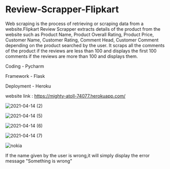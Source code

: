 # Review-Scrapper-Flipkart

Web scraping is the process of retrieving or scraping data from a website.Flipkart Review Scrapper extracts details of the product from the website such as Product Name, Product Overall Rating, Product Price, Customer Name, Customer Rating, Comment Head, Customer Comment depending on the product searched by the user. It scraps all the comments of the product if the reviews  are less than 100 and displays the first 100 comments if the reviews are more than 100 and displays them.

Coding - Pycharm

Framework - Flask

Deployment - Heroku

website link : https://mighty-atoll-74077.herokuapp.com/

![2021-04-14 (2)](https://user-images.githubusercontent.com/68632263/114748632-bba4c300-9d6f-11eb-983a-aca09c56b991.png)

![2021-04-14 (5)](https://user-images.githubusercontent.com/68632263/114747636-ada27280-9d6e-11eb-8757-bf09de432ef6.png)

![2021-04-14 (6)](https://user-images.githubusercontent.com/68632263/114747652-b135f980-9d6e-11eb-9726-3baa6dcd1add.png)

![2021-04-14 (7)](https://user-images.githubusercontent.com/68632263/114747663-b3985380-9d6e-11eb-8efb-76d3f93bff76.png)

![nokia](https://user-images.githubusercontent.com/68632263/114747689-bb57f800-9d6e-11eb-9fea-dd562b469dc0.png)

If the name given by the user is wrong,it will simply display the error message "Something is wrong"


